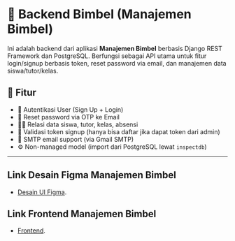 # 🧠 Backend Bimbel (Manajemen Bimbel)

Ini adalah backend dari aplikasi **Manajemen Bimbel** berbasis Django REST Framework dan PostgreSQL. Berfungsi sebagai API utama untuk fitur login/signup berbasis token, reset password via email, dan manajemen data siswa/tutor/kelas.

## 🧩 Fitur

- 🔐 Autentikasi User (Sign Up + Login)
- 📧 Reset password via OTP ke Email
- 🧑‍🏫 Relasi data siswa, tutor, kelas, absensi
- 📌 Validasi token signup (hanya bisa daftar jika dapat token dari admin)
- 📮 SMTP email support (via Gmail SMTP)
- ⚙️ Non-managed model (import dari PostgreSQL lewat `inspectdb`)

---

## Link Desain Figma Manajemen Bimbel

- [Desain UI Figma](https://www.figma.com/design/xJptZfx4oK4eYOSoDRPeAE/UI-UX-LMS---Gluon-IT?node-id=0-1&t=0Rk034BKqJzwQqM3-1).

## Link Frontend Manajemen Bimbel

- [Frontend](https://github.com/rahmanfaisal0414/manajemen-bimbel).
